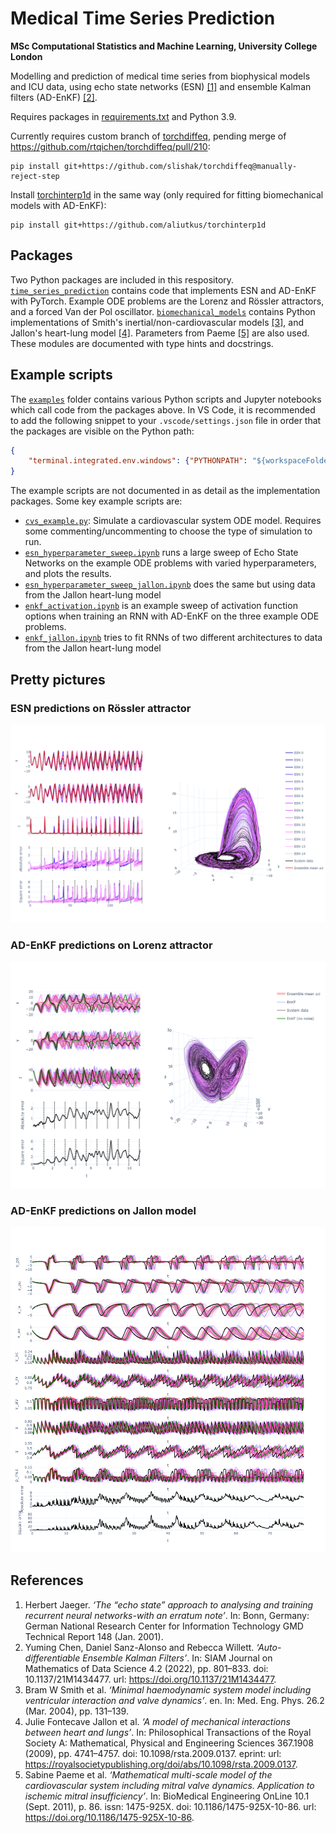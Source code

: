 # Medical Time Series Prediction
**MSc Computational Statistics and Machine Learning, University College London**

Modelling and prediction of medical time series from biophysical models and ICU data, using echo state networks (ESN) [[1]](#references) and ensemble Kalman filters (AD-EnKF) [[2]](#references).

Requires packages in [requirements.txt](requirements.txt) and Python 3.9. 

Currently requires custom branch of [torchdiffeq](https://github.com/rtqichen/torchdiffeq), pending merge of https://github.com/rtqichen/torchdiffeq/pull/210:
```
pip install git+https://github.com/slishak/torchdiffeq@manually-reject-step
```

Install [torchinterp1d](https://github.com/aliutkus/torchinterp1d) in the same way (only required for fitting biomechanical models with AD-EnKF):
```
pip install git+https://github.com/aliutkus/torchinterp1d
```

## Packages

Two Python packages are included in this respository. 
[`time_series_prediction`](time_series_prediction) contains code that implements ESN and AD-EnKF with PyTorch. Example ODE problems are the Lorenz and Rössler attractors, and a forced Van der Pol oscillator.
[`biomechanical_models`](biophysical_models) contains Python implementations of Smith's inertial/non-cardiovascular models [[3]](#references), and Jallon's heart-lung model [[4]](#references). Parameters from Paeme [[5]](#references) are also used.
These modules are documented with type hints and docstrings.

## Example scripts

The [`examples`](examples) folder contains various Python scripts and Jupyter notebooks which call code from the packages above. In VS Code, it is recommended to add the following snippet to your `.vscode/settings.json` file in order that the packages are visible on the Python path:

```json
{
    "terminal.integrated.env.windows": {"PYTHONPATH": "${workspaceFolder}"}
}
```

The example scripts are not documented in as detail as the implementation packages. Some key example scripts are:
- [`cvs_example.py`](examples/cvs_example.py): Simulate a cardiovascular system ODE model. Requires some commenting/uncommenting to choose the type of simulation to run.
- [`esn_hyperparameter_sweep.ipynb`](examples/esn_hyperparameter_sweep.ipynb) runs a large sweep of Echo State Networks on the example ODE problems with varied hyperparameters, and plots the results.
- [`esn_hyperparameter_sweep_jallon.ipynb`](examples/esn_hyperparameter_sweep_jallon.ipynb) does the same but using data from the Jallon heart-lung model
- [`enkf_activation.ipynb`](examples/enkf_activation.ipynb) is an example sweep of activation function options when training an RNN with AD-EnKF on the three example ODE problems.
- [`enkf_jallon.ipynb`](examples/enkf_jallon.ipynb) tries to fit RNNs of two different architectures to data from the Jallon heart-lung model

## Pretty pictures

### ESN predictions on Rössler attractor
![ESN predictions on Rössler attractor](esn-rossler-lyap-best.png)

### AD-EnKF predictions on Lorenz attractor
![AD-EnKF predictions on Lorenz attractor](enkf-lorenz-best-err.png)

### AD-EnKF predictions on Jallon model
![AD-EnKF predictions on Jallon model](enkf-jallon-pred-wide.png)


## References
1. Herbert Jaeger. _‘The “echo state” approach to analysing and training recurrent neural networks-with an erratum note’_. In: Bonn, Germany: German National Research Center for Information Technology GMD Technical Report 148 (Jan. 2001).
2. Yuming Chen, Daniel Sanz-Alonso and Rebecca Willett. _‘Auto-differentiable Ensemble Kalman Filters’_. In: SIAM Journal on Mathematics of Data Science 4.2 (2022), pp. 801–833. doi: 10.1137/21M1434477. url: https://doi.org/10.1137/21M1434477.
3. Bram W Smith et al. _‘Minimal haemodynamic system model including ventricular interaction and valve dynamics’_. en. In: Med. Eng. Phys. 26.2 (Mar. 2004), pp. 131–139.
4. Julie Fontecave Jallon et al. _‘A model of mechanical interactions between heart and lungs’_. In: Philosophical Transactions of the Royal Society A: Mathematical, Physical and Engineering Sciences 367.1908 (2009), pp. 4741–4757. doi: 10.1098/rsta.2009.0137. eprint: url: https://royalsocietypublishing.org/doi/abs/10.1098/rsta.2009.0137.
5. Sabine Paeme et al. _‘Mathematical multi-scale model of the cardiovascular system including mitral valve dynamics. Application to ischemic mitral insufficiency’_. In: BioMedical Engineering OnLine 10.1 (Sept. 2011), p. 86. issn: 1475-925X. doi: 10.1186/1475-925X-10-86. url: https://doi.org/10.1186/1475-925X-10-86.
